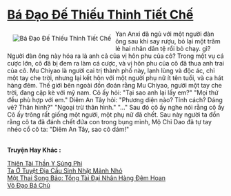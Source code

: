 <a href="https://truyenwiki.net/ba-dao-de-thieu-thinh-tiet-che.36185/" title="Bá Đạo Đế Thiếu Thỉnh Tiết Chế"><h1>Bá Đạo Đế Thiếu Thỉnh Tiết Chế</h1></a><div style="display:table"><img align="right" style="float: left; padding: 10px;" src="https://truyenwiki.net/a/img/str/src/36185.jpg" alt="Bá Đạo Đế Thiếu Thỉnh Tiết Chế">Yan Anxi đã ngủ với một người đàn ông sau khi say rượu, bỏ lại một trăm lẻ hai nhân dân tệ rồi bỏ chạy. gì? Người đàn ông này hóa ra là anh cả của vị hôn phu của cô? Trong một vụ cá cược lớn, cô đã bị đem ra làm cá cược, và vị hôn phu của cô đã thua anh trai của cô. Mu Chiyao là người cai trị thành phố này, lạnh lùng và độc ác, chỉ một tay che trời, nhưng lại kết hôn với một người phụ nữ ít tên tuổi, và ca hát hàng đêm. Thế giới bên ngoài đồn đoán rằng Mu Chiyao, người một tay che trời, đang cặp kè với mỹ nam. Cô ấy hỏi: "Tại sao anh lại lấy em?" "Mọi thứ đều phù hợp với em." Diêm An Tây hỏi: "Phương diện nào? Tính cách? Dáng vẻ? Thân hình?" "Ngoại trừ thân hình." "..." Sau đó cô ấy nghe nói rằng cô ấy Cô ấy trông rất giống một người, một phụ nữ đã chết. Sau này người ta đồn rằng cô ta đã đánh chết đứa con trong bụng mình, Mộ Chỉ Dao đã tự tay nhéo cổ cô ta: "Diêm An Tây, sao cô dám!"</div><p><br><b>Truyện Hay Khác :</b></p><a href="https://truyenwiki.net/thien-tai-than-y-sung-phi.35455/" alt="Thiên Tài Thần Y Sủng Phi">Thiên Tài Thần Y Sủng Phi</a><br/><a href="https://sangtacviet.wordpress.com/2020/10/22/ta-o-tuyet-dia-cau-sinh-nhat-manh-nho/" alt="Ta Ở Tuyệt Địa Cầu Sinh Nhặt Mảnh Nhỏ">Ta Ở Tuyệt Địa Cầu Sinh Nhặt Mảnh Nhỏ</a><br/><a href="https://github.com/nownovels/topcv/tree/master/truyenhay/36368" alt="Một Thai Song Bảo: Tổng Tài Đại Nhân Hàng Đêm Hoan">Một Thai Song Bảo: Tổng Tài Đại Nhân Hàng Đêm Hoan</a><br/><a href="https://sangtacviet.wordpress.com/2020/10/22/vo-dao-ba-chu/" alt="Võ Đạo Bá Chủ">Võ Đạo Bá Chủ</a><br/>